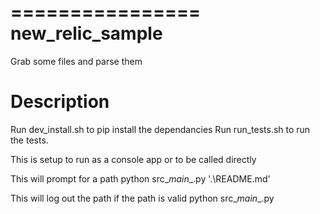 ================
new_relic_sample
================

Grab some files and parse them


Description
===========
Run dev_install.sh to pip install the dependancies
Run run_tests.sh to run the tests. 

This is setup to run as a console app or to be called directly 

This will prompt for a path
python src\__main__.py '.\README.md'

This will log out the path if the path is valid
python src\__main__.py 

